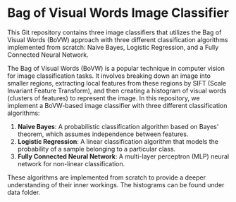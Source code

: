 # Bag of Visual Words Image Classifier

This Git repository contains three image classifiers that utilizes the Bag of Visual Words (BoVW) approach with three different classification algorithms implemented from scratch: Naive Bayes, Logistic Regression, and a Fully Connected Neural Network.

The Bag of Visual Words (BoVW) is a popular technique in computer vision for image classification tasks. It involves breaking down an image into smaller regions, extracting local features from these regions by SIFT (Scale Invariant Feature Transform), and then creating a histogram of visual words (clusters of features) to represent the image. In this repository, we implement a BoVW-based image classifier with three different classification algorithms:

1. **Naive Bayes**: A probabilistic classification algorithm based on Bayes' theorem, which assumes independence between features.
2. **Logistic Regression**: A linear classification algorithm that models the probability of a sample belonging to a particular class.
3. **Fully Connected Neural Network**: A multi-layer perceptron (MLP) neural network for non-linear classification.

These algorithms are implemented from scratch to provide a deeper understanding of their inner workings. The histograms can be found under data folder.


